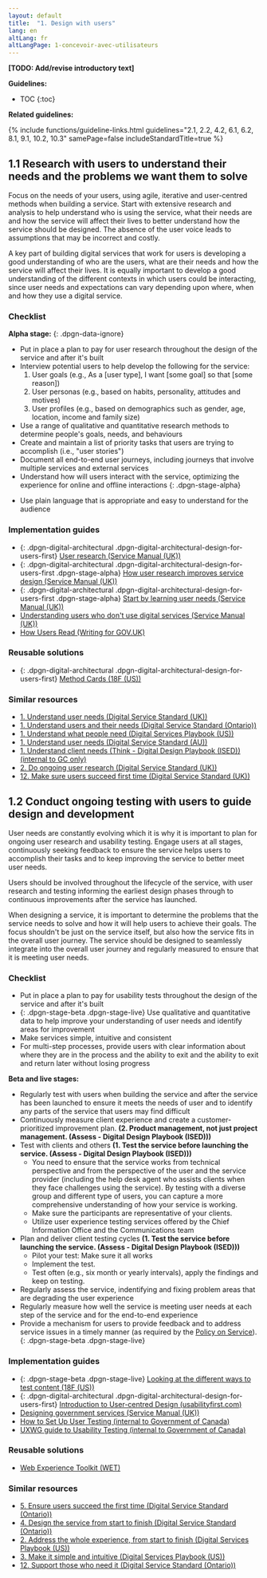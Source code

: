 ```yaml
---
layout: default
title:  "1. Design with users"
lang: en
altLang: fr
altLangPage: 1-concevoir-avec-utilisateurs
---
```

<div class="dpgn-section-intro-standard">

**[TODO: Add/revise introductory text]**

</div>

<div class="dpgn-section-guidelines">

**Guidelines:**

<!-- markdownlint-disable MD032 -->
- TOC
{:toc}
<!-- markdownlint-enable MD032 -->

</div>

<div class="dpgn-section-guidelines-related">

**Related guidelines:**

{% include functions/guideline-links.html guidelines="2.1, 2.2, 4.2, 6.1, 6.2, 8.1, 9.1, 10.2, 10.3" samePage=false includeStandardTitle=true %}

</div>

<section class="dpgn-section-guideline">

## 1.1 Research with users to understand their needs and the problems we want them to solve

<div class="dpgn-section-intro-guideline">

Focus on the needs of your users, using agile, iterative and user-centred methods when building a service. Start with extensive research and analysis to help understand who is using the service, what their needs are and how the service will affect their lives to better understand how the service should be designed. The absence of the user voice leads to assumptions that may be incorrect and costly.

A key part of building digital services that work for users is developing a good understanding of who are the users, what are their needs and how the service will affect their lives. It is equally important to develop a good understanding of the different contexts in which users could be interacting, since user needs and expectations can vary depending upon where, when and how they use a digital service.

</div>

<section class="dpgn-section-checklist">

### Checklist

**Alpha stage:**
{: .dpgn-data-ignore}

<!-- markdownlint-disable MD032 -->
- Put in place a plan to pay for user research throughout the design of the service and after it's built
- Interview potential users to help develop the following for the service:
  1. User goals (e.g., As a \[user type\], I want \[some goal\] so that \[some reason\])
  1. User personas (e.g., based on habits, personality, attitudes and motives)
  1. User profiles (e.g., based on demographics such as gender, age, location, income and family size)
- Use a range of qualitative and quantitative research methods to determine people's goals, needs, and behaviours
- Create and maintain a list of priority tasks that users are trying to accomplish (i.e., "user stories")
- Document all end-to-end user journeys, including journeys that involve multiple services and external services
- Understand how will users interact with the service, optimizing the experience for online and offline interactions
{: .dpgn-stage-alpha}
<!-- markdownlint-enable MD032 -->

- Use plain language that is appropriate and easy to understand for the audience

</section>

<section class="dpgn-section-guides">

### Implementation guides

- {: .dpgn-digital-architectural .dpgn-digital-architectural-design-for-users-first} [User research (Service Manual (UK))](https://www.gov.uk/service-manual/user-research)
- {: .dpgn-digital-architectural .dpgn-digital-architectural-design-for-users-first .dpgn-stage-alpha} [How user research improves service design (Service Manual (UK))](https://www.gov.uk/service-manual/user-research/how-user-research-improves-service-design)
- {: .dpgn-digital-architectural .dpgn-digital-architectural-design-for-users-first .dpgn-stage-alpha} [Start by learning user needs (Service Manual (UK))](https://www.gov.uk/service-manual/user-research/start-by-learning-user-needs)
- [Understanding users who don't use digital services (Service Manual (UK))](https://www.gov.uk/service-manual/user-research/understanding-users-who-dont-use-digital-services)
- [How Users Read (Writing for GOV.UK)](https://www.gov.uk/guidance/content-design/writing-for-gov-uk#how-people-read)

</section>

<section class="dpgn-section-solutions">

### Reusable solutions

- {: .dpgn-digital-architectural .dpgn-digital-architectural-design-for-users-first} [Method Cards (18F (US))](https://methods.18f.gov/index.html)

</section>

<section class="dpgn-section-similar">

### Similar resources

- [1. Understand user needs (Digital Service Standard (UK))](https://www.gov.uk/service-manual/service-standard/understand-user-needs)
- [1. Understand users and their needs (Digital Service Standard (Ontario))](https://www.ontario.ca/page/digital-service-standard#section-1)
- [1. Understand what people need (Digital Services Playbook (US))](https://playbook.cio.gov/#play1)
- [1. Understand user needs (Digital Service Standard (AU))](https://guides.service.gov.au/digital-service-standard/1-understand-user-needs/)
- [1. Understand client needs (Think - Digital Design Playbook (ISED)) (internal to GC only)](http://www.gcpedia.gc.ca/wiki/DDPlayBook_Think#1._Understand_client_needs)
- [2. Do ongoing user research (Digital Service Standard (UK))](https://www.gov.uk/service-manual/service-standard/do-ongoing-user-research)
- [12. Make sure users succeed first time (Digital Service Standard (UK))](https://www.gov.uk/service-manual/service-standard/create-a-service-thats-simple)

</section>
</section>

<section class="dpgn-section-guideline">

## 1.2 Conduct ongoing testing with users to guide design and development

<div class="dpgn-section-intro-guideline">

User needs are constantly evolving which it is why it is important to plan for ongoing user research and usability testing. Engage users at all stages, continuously seeking feedback to ensure the service helps users to accomplish their tasks and to keep improving the service to better meet user needs.

Users should be involved throughout the lifecycle of the service, with user research and testing informing the earliest design phases through to continuous improvements after the service has launched.

When designing a service, it is important to determine the problems that the service needs to solve and how it will help users to achieve their goals. The focus shouldn't be just on the service itself, but also how the service fits in the overall user journey. The service should be designed to seamlessly integrate into the overall user journey and regularly measured to ensure that it is meeting user needs.

</div>

<section class="dpgn-section-checklist">

### Checklist

- Put in place a plan to pay for usability tests throughout the design of the service and after it's built
- {: .dpgn-stage-beta .dpgn-stage-live} Use qualitative and quantitative data to help improve your understanding of user needs and identify areas for improvement
- Make services simple, intuitive and consistent
- For multi-step processes, provide users with clear information about where they are in the process and the ability to exit and the ability to exit and return later without losing progress

**Beta and live stages:**

<!-- markdownlint-disable MD032 -->
- Regularly test with users when building the service and after the service has been launched to ensure it meets the needs of user and to identify any parts of the service that users may find difficult
- Continuously measure client experience and create a customer-prioritized improvement plan. **(2. Product management, not just project management. (Assess - Digital Design Playbook (ISED)))**
- Test with clients and others **(1. Test the service before launching the service. (Assess - Digital Design Playbook (ISED)))**
  - You need to ensure that the service works from technical perspective and from the perspective of the user and the service provider (including the help desk agent who assists clients when they face challenges using the service). By testing with a diverse group and different type of users, you can capture a more comprehensive understanding of how your service is working.
  - Make sure the participants are representative of your clients.
  - Utilize user experience testing services offered by the Chief Information Office and the Communications team
- Plan and deliver client testing cycles **(1. Test the service before launching the service. (Assess - Digital Design Playbook (ISED)))**
  - Pilot your test: Make sure it all works
  - Implement the test.
  - Test often (e.g., six month or yearly intervals), apply the findings and keep on testing.
- Regularly assess the service, indentifying and fixing problem areas that are degrading the user experience
- Regularly measure how well the service is meeting user needs at each step of the service and for the end-to-end experience
- Provide a mechanism for users to provide feedback and to address service issues in a timely manner (as required by the [Policy on Service](https://www.tbs-sct.gc.ca/pol/doc-eng.aspx?id=27916#cha7)).
{: .dpgn-stage-beta .dpgn-stage-live}
<!-- markdownlint-enable MD032 -->

</section>

<section class="dpgn-section-guides">

### Implementation guides

- {: .dpgn-stage-beta .dpgn-stage-live} [Looking at the different ways to test content (18F (US))](https://18f.gsa.gov/2016/04/19/looking-at-the-different-ways-to-test-content/)
- {: .dpgn-digital-architectural .dpgn-digital-architectural-design-for-users-first} [Introduction to User-centred Design (usabilityfirst.com)](http://www.usabilityfirst.com/about-usability/introduction-to-user-centered-design/)
- [Designing government services (Service Manual (UK))](https://www.gov.uk/service-manual/design/introduction-designing-government-services)
- [How to Set Up User Testing (internal to Government of Canada)](http://www.gcpedia.gc.ca/wiki/How_to_Set_Up_User_Testing/Comment_d%C3%A9finir_les_essais_par_les_utilisateurs)
- [UXWG guide to Usability Testing (internal to Government of Canada)](http://www.gcpedia.gc.ca/wiki/The_UXWG_guide_to_Usability_Testing)

</section>

<section class="dpgn-section-solutions">

### Reusable solutions

- [Web Experience Toolkit (WET)](http://wet-boew.github.io/wet-boew/index-en.html)

</section>

<section class="dpgn-section-similar">

### Similar resources

- [5. Ensure users succeed the first time (Digital Service Standard (Ontario))](https://www.ontario.ca/page/digital-service-standard#section-5)
- [4. Design the service from start to finish (Digital Service Standard (Ontario))](https://www.ontario.ca/page/digital-service-standard#section-4)
- [2. Address the whole experience, from start to finish (Digital Services Playbook (US))](https://playbook.cio.gov/#play2)
- [3. Make it simple and intuitive (Digital Services Playbook (US))](https://playbook.cio.gov/#play3)
- [12. Support those who need it (Digital Service Standard (Ontario))](https://www.ontario.ca/page/digital-service-standard#section-12)

</section>
</section>
